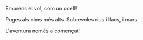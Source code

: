 Emprens el vol, com un ocell!

Puges als cims més alts. Sobrevoles rius i llacs, i mars

L'aventura només a començat!